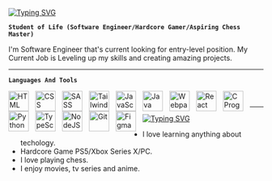 <a href="https://git.io/typing-svg"><img src="https://readme-typing-svg.demolab.com?font=Fira+Code&weight=700&pause=1000&color=72F71C&background=1945FF00&random=true&width=435&lines=Hey+there%2C+I'm+Billy+English+%E2%9C%8C%F0%9F%8F%BE" alt="Typing SVG" /></a>

**`Student of Life (Software Engineer/Hardcore Gamer/Aspiring Chess Master)`**

I'm Software Engineer that's current looking for entry-level position. My Current Job is Leveling up my skills and creating amazing projects.

---

**`Languages And Tools`**

<img align="left" width="40" style="padding-right:10px;" src="https://cdn.jsdelivr.net/gh/devicons/devicon@latest/icons/html5/html5-original.svg" alt="HTML" />
<img align="left" width="40" style="padding-right:10px;" src="https://cdn.jsdelivr.net/gh/devicons/devicon@latest/icons/css3/css3-original.svg" alt="CSS" />
<img align="left" width="40" style="padding-right:10px;" src="https://cdn.jsdelivr.net/gh/devicons/devicon@latest/icons/sass/sass-original.svg" alt="SASS" />
<img align="left" width="40" style="padding-right:10px;" src="https://cdn.jsdelivr.net/gh/devicons/devicon@latest/icons/tailwindcss/tailwindcss-original-wordmark.svg" alt="Tailwind CSS" />
<img align="left" width="40" style="padding-right:10px;" src="https://cdn.jsdelivr.net/gh/devicons/devicon@latest/icons/javascript/javascript-original.svg" alt="JavaScript" />
<img align="left" width="40" style="padding-right:10px;" src="https://cdn.jsdelivr.net/gh/devicons/devicon@latest/icons/java/java-original.svg" alt="Java" />
<img align="left" width="40" style="padding-right:10px;" src="https://cdn.jsdelivr.net/gh/devicons/devicon@latest/icons/webpack/webpack-original.svg" alt="Webpack" />
<img align="left" width="40" style="padding-right:10px;" src="https://cdn.jsdelivr.net/gh/devicons/devicon@latest/icons/react/react-original.svg" alt="React" />
<img align="left" width="40" style="padding-right:10px;" src="https://cdn.jsdelivr.net/gh/devicons/devicon@latest/icons/c/c-original.svg" alt="C Programming" />
<img align="left" width="40" style="padding-right:10px;" src="https://cdn.jsdelivr.net/gh/devicons/devicon@latest/icons/python/python-original.svg" alt="Python"  />
<img align="left" width="40" style="padding-right:10px;" src="https://cdn.jsdelivr.net/gh/devicons/devicon@latest/icons/typescript/typescript-original.svg" alt="TypeScript" />
<img align="left" width="40" style="padding-right:10px;" src="https://cdn.jsdelivr.net/gh/devicons/devicon@latest/icons/nodejs/nodejs-original-wordmark.svg" alt="NodeJS" />
<img align="left" width="40" style="padding-right:10px;" src="https://cdn.jsdelivr.net/gh/devicons/devicon@latest/icons/git/git-original-wordmark.svg" alt="Git" />
<img align="left" width="40" style="padding-right:10px;" src="https://cdn.jsdelivr.net/gh/devicons/devicon@latest/icons/figma/figma-original.svg" alt="Figma" />


<br />

---

<a href="https://git.io/typing-svg"><img src="https://readme-typing-svg.demolab.com?font=Fira+Code&weight=700&pause=1000&color=72F71C&background=1945FF00&random=true&width=435&lines=About+Me+Intro+!!!" alt="Typing SVG" /></a>

* I love learning anything about techology.
* Hardcore Game PS5/Xbox Series X/PC.
* I love playing chess.
* I enjoy movies, tv series and anime.
